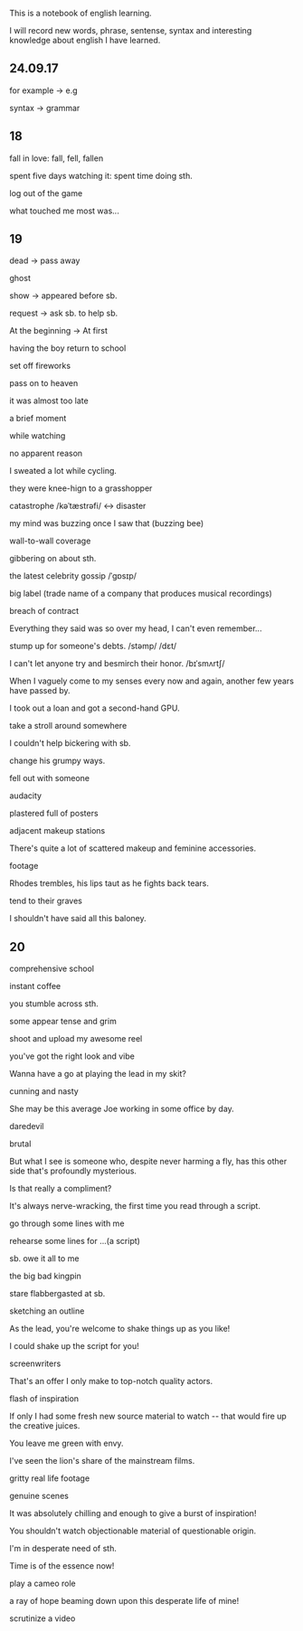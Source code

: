 This is a notebook of english learning.

I will record new words, phrase, sentense, syntax and interesting knowledge about english I have learned.

## 24.09.17

for example -> e.g

syntax -> grammar

## 18

fall in love: fall, fell, fallen

spent five days watching it: spent time doing sth.

log out of the game

what touched me most was...

## 19

dead -> pass away

ghost

show -> appeared before sb.

request -> ask sb. to help sb.

At the beginning -> At first

having the boy return to school

set off fireworks

pass on to heaven

it was almost too late

a brief moment

while watching

no apparent reason

I sweated a lot while cycling.

they were knee-hign to a grasshopper

catastrophe /kəˈtæstrəfi/ <-> disaster

my mind was buzzing once I saw that (buzzing bee)

wall-to-wall coverage

gibbering on about sth.

the latest celebrity gossip /ˈgɒsɪp/

big label (trade name of a company that produces musical recordings)

breach of contract

Everything they said was so over my head, I can't even remember...

stump up for someone's debts. /stəmp/ /dɛt/

I can't let anyone try and besmirch their honor. /bɪˈsmʌrtʃ/

When I vaguely come to my senses every now and again, another few years have passed by.

I took out a loan and got a second-hand GPU.

take a stroll around somewhere

I couldn't help bickering with sb.

change his grumpy ways.

fell out with someone

audacity

plastered full of posters

adjacent makeup stations

There's quite a lot of scattered makeup and feminine accessories.

footage

Rhodes trembles, his lips taut as he fights back tears.

tend to their graves

I shouldn't have said all this baloney.

## 20

comprehensive school

instant coffee

you stumble across sth.

some appear tense and grim

shoot and upload my awesome reel

you've got the right look and vibe

Wanna have a go at playing the lead in my skit?

cunning and nasty

She may be this average Joe working in some office by day.

daredevil

brutal

But what I see is someone who, despite never harming a fly, has this other side that's profoundly mysterious.

Is that really a compliment?

It's always nerve-wracking, the first time you read through a script.

go through some lines with me

rehearse some lines for ...(a script)

sb. owe it all to me

the big bad kingpin

stare flabbergasted at sb.

sketching an outline

As the lead, you're welcome to shake things up as you like!

I could shake up the script for you!

screenwriters

That's an offer I only make to top-notch quality actors.

flash of inspiration

If only I had some fresh new source material to watch -- that would fire up the creative juices.

You leave me green with envy.

I've seen the lion's share of the mainstream films.

gritty real life footage

genuine scenes

It was absolutely chilling and enough to give a burst of inspiration!

You shouldn't watch objectionable material of questionable origin.

I'm in desperate need of sth.

Time is of the essence now!

play a cameo role

a ray of hope beaming down upon this desperate life of mine!

scrutinize a video
